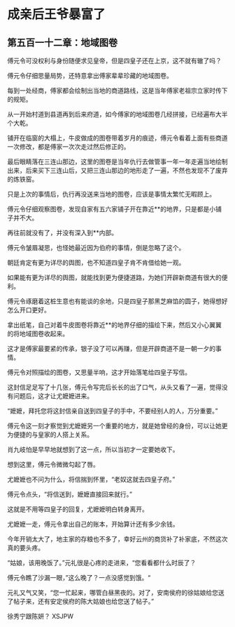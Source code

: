 # 成亲后王爷暴富了 
 ## 第五百一十二章：地域图卷
  傅元令可没权利与身份随便求见皇帝，但是四皇子还在上京，这不就有辙了吗？  
  
 傅元令仔细思量局势，还特意拿出傅家辈辈珍藏的地域图卷。  
  
 每到一处经商，傅家都会绘制出当地的商道路线，这是当年傅家老祖宗立家时传下的规矩。  
  
 从一开始村道到县道再到后来府道，如今傅家的地域图卷几经拼接，已经遍布大半个大乾。  
  
 铺开在临窗的大榻上，牛皮做成的图卷带着岁月的痕迹，傅元令看着上面有些商道一次修改，都是傅家一次次走过然后修正的。  
  
 最后眼睛落在三连山那边，这里的图卷是当年仇行去做管事一年一年走遍当地绘制出来，后来买下三连山后，又把三连山那边的地形走了一遍，不然也发现不了废弃的炼铁窑。  
  
 只是上次的事情后，仇行再没送来当地的图卷，应该是事情太繁忙无暇顾上。  
  
 傅元令仔细观察图卷，发现自家有五六家铺子开在靠近\*\*的地界，只是都是小铺子并不大。  
  
 再往前就没有了，并没有深入到\*\*内部。  
  
 傅元令皱眉凝思，也怪她最近因为伯府的事情，倒是忽略了这个。  
  
 朝廷肯定有更为详尽的舆图，也不知道四皇子肯不肯借给她一观。  
  
 如果能有更为详尽的舆图，就能找到更为便捷道路，为她们开辟新商道有很大的便利。  
  
 傅元令琢磨着这桩生意也有能谈的余地，只是四皇子那黑芝麻馅的圆子，她得想好怎么开口更好。  
  
 拿出纸笔，自己对着牛皮图卷将靠近\*\*的地界仔细的描绘下来，然后又小心翼翼的将地域图卷收起来。  
  
 这才是傅家最要紧的传承，银子没了可以再赚，但是开辟商道不是一朝一夕的事情。  
  
 傅元令对照描绘的图卷，又思量半响，这才开始落笔给四皇子写信。  
  
 这封信足足写了十几张，傅元令写完后长长的出了口气，从头又看了一遍，觉得没有问题后，这才让尤嬷嬷进来。  
  
 “嬷嬷，拜托您将这封信亲自送到四皇子的手中，不要经别人的人，万分重要。”  
  
 傅元令这一刻才察觉到尤嬷嬷另一个重要的地方，就是她曾经的身份，可以让她更为便捷的与皇家的人搭上关系。  
  
 肖九岐怕是早早地就想到了这一点，所以当初才一定要她收下。  
  
 想到这里，傅元令微微勾起了唇。  
  
 尤嬷嬷也不问为什么，将信揣到怀里，“老奴这就去四皇子府。”  
  
 傅元令点头，“将信送到，嬷嬷直接回来就行。”  
  
 这就是不用等四皇子的回复，尤嬷嬷明白转身离开。  
  
 尤嬷嬷一走，傅元令拿出自己的账本，开始算计还有多少余钱。  
  
 今年开销太大了，地主家的存粮也不多了，幸好云州的商货补了补家底，不然这次真的要头疼。  
  
 “姑娘，该用晚饭了。”元礼很是心疼的走进来，“您看看都什么时辰了？  
  
 傅元令瞧了沙漏一眼，”这么晚了？一点没感觉到饿。“  
  
 元礼又气又笑，“您一忙起来，哪管白昼黑夜的。对了，安南侯府的徐姑娘给您送了帖子来，还有安定侯府的陈大姑娘也给您送了帖子。”  
  
 徐秀宁跟陈妍？ 
XSJPW
